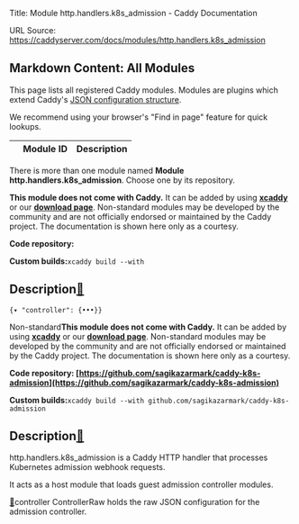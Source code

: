 Title: Module http.handlers.k8s_admission - Caddy Documentation

URL Source: https://caddyserver.com/docs/modules/http.handlers.k8s_admission

Markdown Content:
All Modules
-----------

This page lists all registered Caddy modules. Modules are plugins which extend Caddy's [JSON configuration structure](https://caddyserver.com/docs/json/).

We recommend using your browser's "Find in page" feature for quick lookups.

|  | Module ID | Description |
| --- | --- | --- |

There is more than one module named **Module http.handlers.k8s_admission**. Choose one by its repository.

**This module does not come with Caddy.** It can be added by using **[xcaddy](https://caddyserver.com/docs/build#xcaddy)** or our **[download page](https://caddyserver.com/download)**. Non-standard modules may be developed by the community and are not officially endorsed or maintained by the Caddy project. The documentation is shown here only as a courtesy.

**Code repository:**

**Custom builds:**`xcaddy build --with`

Description[🔗](https://caddyserver.com/docs/modules/http.handlers.k8s_admission#docs "Direct link")
----------------------------------------------------------------------------------------------------

`{▾	"controller": {•••}}`

Non-standard**This module does not come with Caddy.** It can be added by using **[xcaddy](https://caddyserver.com/docs/build#xcaddy)** or our **[download page](https://caddyserver.com/download)**. Non-standard modules may be developed by the community and are not officially endorsed or maintained by the Caddy project. The documentation is shown here only as a courtesy.

**Code repository: [https://github.com/sagikazarmark/caddy-k8s-admission](https://github.com/sagikazarmark/caddy-k8s-admission)**

**Custom builds:**`xcaddy build --with github.com/sagikazarmark/caddy-k8s-admission`

Description[🔗](https://caddyserver.com/docs/modules/http.handlers.k8s_admission#docs "Direct link")
----------------------------------------------------------------------------------------------------

http.handlers.k8s_admission is a Caddy HTTP handler that processes Kubernetes admission webhook requests.

It acts as a host module that loads guest admission controller modules.

[🔗](https://caddyserver.com/docs/modules/http.handlers.k8s_admission#controller)controller
ControllerRaw holds the raw JSON configuration for the admission controller.
